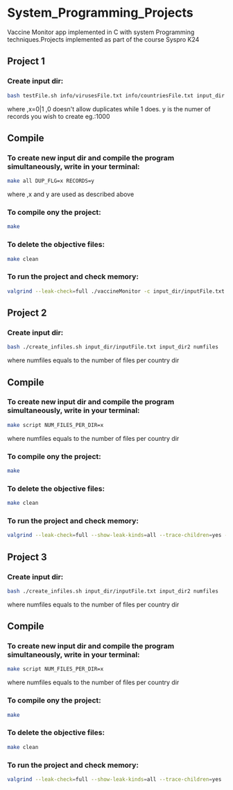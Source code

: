# System_Programming_Projects
Vaccine Monitor app implemented in C with system Programming techniques.Projects implemented as part of the course Syspro K24
 
## Project 1
### Create input dir:
```bash
bash testFile.sh info/virusesFile.txt info/countriesFile.txt input_dir x y
```
where ,x=0|1 ,0 doesn't allow duplicates while 1 does. y is the numer of records you wish to create eg.:1000

## Compile
### To create new input dir and compile the program simultaneously, write in your terminal:
```bash
make all DUP_FLG=x RECORDS=y
```
where ,x and y are used as described above
### To compile ony the project:
```bash
make
```
### To delete the objective files:
```bash
make clean
```
### To run the project and check memory:

```bash
valgrind --leak-check=full ./vaccineMonitor -c input_dir/inputFile.txt -b bloomsize
```

## Project 2
### Create input dir:
```bash
bash ./create_infiles.sh input_dir/inputFile.txt input_dir2 numfiles
```
where numfiles equals to the number of files per country dir

## Compile
### To create new input dir and compile the program simultaneously, write in your terminal:
```bash
make script NUM_FILES_PER_DIR=x
```
where numfiles equals to the number of files per country dir
### To compile ony the project:
```bash
make
```
### To delete the objective files:
```bash
make clean
```
### To run the project and check memory:

```bash
valgrind --leak-check=full --show-leak-kinds=all --trace-children=yes -s ./travelMonitor -m 3 -b 100 -s 1000 -i input_dir
```

## Project 3
### Create input dir:
```bash
bash ./create_infiles.sh input_dir/inputFile.txt input_dir2 numfiles
```
where numfiles equals to the number of files per country dir

## Compile
### To create new input dir and compile the program simultaneously, write in your terminal:
```bash
make script NUM_FILES_PER_DIR=x
```
where numfiles equals to the number of files per country dir
### To compile ony the project:
```bash
make
```
### To delete the objective files:
```bash
make clean
```
### To run the project and check memory:

```bash
valgrind --leak-check=full --show-leak-kinds=all --trace-children=yes ./travelMonitorClient -m 3 -b 100 -c 2 -s 1000 -i input_dir -t 3 < instructions.txt
```

